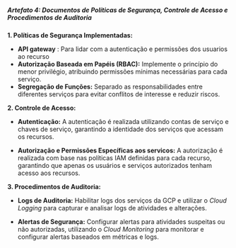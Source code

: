 ##### Artefato 4: Documentos de Políticas de Segurança, Controle de Acesso e Procedimentos de Auditoria

**1. Políticas de Segurança Implementadas:**

- **API gateway** : Para lidar com a autenticação e permissões dos usuarios ao recurso
- **Autorização Baseada em Papéis (RBAC):** Implemente o princípio do menor privilégio, atribuindo permissões mínimas necessárias para cada serviço.
- **Segregação de Funções:** Separado as responsabilidades entre diferentes serviços para evitar conflitos de interesse e reduzir riscos.


**2. Controle de Acesso:**

- **Autenticação:** A autenticação é realizada utilizando contas de serviço e chaves de serviço, garantindo a identidade dos serviços que acessam os recursos.

- **Autorização e Permissões Específicas aos servicos:** A autorização é realizada com base nas políticas IAM definidas para cada recurso, garantindo que apenas os usuários e serviços autorizados tenham acesso aos recursos.

**3. Procedimentos de Auditoria:**

- **Logs de Auditoria:** Habilitar logs dos serviços da GCP e utilizar o *Cloud Logging* para capturar e analisar logs de atividades e alterações.

- **Alertas de Segurança:** Configurar alertas para atividades suspeitas ou não autorizadas, utilizando o *Cloud Monitoring* para monitorar e configurar alertas baseados em métricas e logs.

